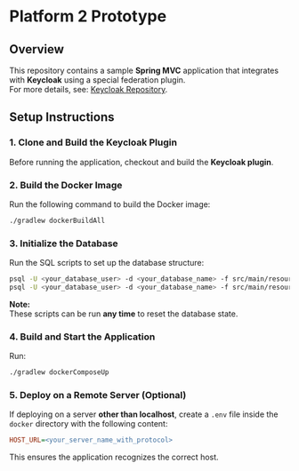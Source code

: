 # Platform 2 Prototype

## Overview
This repository contains a sample **Spring MVC** application that integrates with **Keycloak** using a special federation plugin.  
For more details, see: [Keycloak Repository](https://github.com/kkkppp/keycloak).

## Setup Instructions

### 1. Clone and Build the Keycloak Plugin
Before running the application, checkout and build the **Keycloak plugin**.

### 2. Build the Docker Image
Run the following command to build the Docker image:

```sh
./gradlew dockerBuildAll
```

### 3. Initialize the Database
Run the SQL scripts to set up the database structure:

```sh
psql -U <your_database_user> -d <your_database_name> -f src/main/resources/component.sql
psql -U <your_database_user> -d <your_database_name> -f src/main/resources/table.sql
```

**Note:**  
These scripts can be run **any time** to reset the database state.

### 4. Build and Start the Application
Run:

```sh
./gradlew dockerComposeUp
```

### 5. Deploy on a Remote Server (Optional)
If deploying on a server **other than localhost**, create a `.env` file inside the `docker` directory with the following content:

```ini
HOST_URL=<your_server_name_with_protocol>
```

This ensures the application recognizes the correct host.
